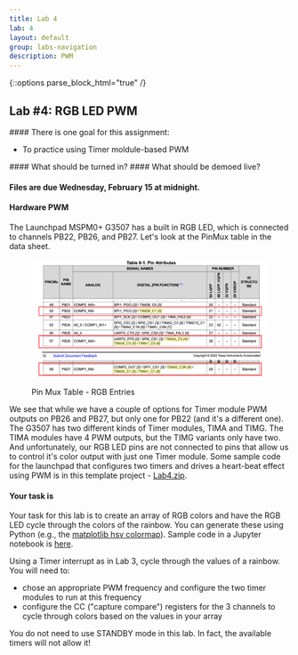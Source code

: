 ```yaml
---
title: Lab 4
lab: 4
layout: default
group: labs-navigation
description: PWM
---
```



{::options parse_block_html="true" /}


## Lab #4: RGB LED PWM

<div class="alert alert-info" role="alert">
#### There is one goal for this assignment:

  - To practice using Timer moldule-based PWM
  
</div>

<div class="alert alert-danger" role="alert">
#### What should be turned in?
#### What should be demoed live?

#### Files are due Wednesday, February 15 at midnight.

</div>

#### Hardware PWM

The Launchpad MSPM0+ G3507 has a built in RGB LED, which is connected to channels PB22, PB26, and PB27.
Let's look at the PinMux table in the data sheet.
<div class="row">
<div class="col-md-10 col-sm-10 col-xs-10">
<figure class="figure">
<a href="PinMuxTable.png"> <img src="PinMuxTable.png" class="figure-img
img-fluid rounded" alt="Pin Mux Table"></a>
<figcaption class="figure-caption"><p>Pin Mux Table - RGB Entries</p></figcaption>
</figure>
</div>
</div>

We see that while we have a couple of options for Timer module PWM outputs on PB26 and PB27, but only one
for PB22 (and it's a different one). The G3507 has two different kinds of Timer modules, TIMA and TIMG. 
The TIMA modules have 4 PWM outputs, but the TIMG variants only have two. And unfortunately, our RGB 
LED pins are not connected to pins that allow us to control it's color output with just one Timer module.
Some sample code for the launchpad that configures two timers and drives a heart-beat effect using PWM
is in this template project - [Lab4.zip](Lab4.zip).


#### Your task is 
Your task for this lab is to create an array of RGB colors and have the RGB LED cycle through the colors 
of the rainbow. You can generate these using Python (e.g., the [matplotlib hsv
colormap](https://matplotlib.org/stable/tutorials/colors/colormaps.html)). Sample code in a Jupyter
notebook is [here](GenerateColorMap.ipynb). 

Using a Timer interrupt as in Lab 3, cycle through the values of a rainbow. You will need to:
  - chose an appropriate PWM frequency and configure the two timer modules to run at this frequency
  - configure the CC ("capture compare") registers for the 3 channels to cycle through colors based
    on the values in your array

You do not need to use STANDBY mode in this lab. In fact, the available timers will not allow it!
